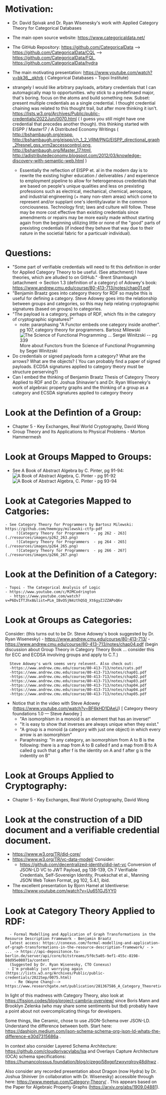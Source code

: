 # Motivation: 
  - Dr. David Spivak and Dr. Ryan Wisenesky's work with Applied Category Theory for Categorical Databases
  - The main open source website: https://www.categoricaldata.net/
  - The GitHub Repository: https://github.com/CategoricalData --> https://github.com/CategoricalData/CQL --> https://github.com/CategoricalData/FQL, https://github.com/CategoricalData/hydra
  - The main motivating presentation: https://www.youtube.com/watch?v=bk36__qkhrk ( Categorical Databases - Topoi Institute)

  - strangely I would like arbitrary payloads, arbitary credentials that I can automagically map to opportunities. why stick to a predefinaed major, that's boring. focus on the atoms and build something new. Subset: present multiple credentials as a single credential. I thought credential chaining was related
    to this thought trail, but after more thinking it isn't. https://lists.w3.org/Archives/Public/public-credentials/2022Jun/0070.html ( I guess you still might have one credential that precedes another though). this thinking started with EISPP / Master17 / A Distributed Economy Writings
    ( http://bshambaugh.org/eispp, http://bshambaugh.org/eispp/ch_1_2_VRM/PNG/EISPP_directional_graph_2fresnel_gss_vrm2accesscontrol.png, http://bshambaugh.org/Master_17.html, http://adistributedeconomy.blogspot.com/2012/03/knowledge-discovery-with-semantic-web.html )  
    - Essentially the reflection of  EISPP et. al in the modern day is to rewrite the existing higher education / deliverables / and experience to employment pipeline to allow for heterogeneous credentials that are based on people's unique qualities and less on prexisting professions such as
      electrical, mechanical, chemical, aerospace, and industrial engineering (+ many non-stem areas) which come to represent and/or supplant one's identity/avatar in the common conciousness. Technology first; laws and culture will follow. These may be more cost effective than existing credentials since amendments
      or repairs may be more easily made without starting again from the beginning utilizing little or none of the "good" parts of prexisting credentials (if indeed they behave that way due to their nature in the societial fabric for a particualr individual).

# Questions:
  - "Some part of verifiable credentials will need to fit this definition in order for Applied Category Theory to be useful. (See attachment) I have theories, which are alluded to on GitHub." -Brent Shambaugh
    (attachment -> Section 1.3 (definition of a category) of Adowey's book: https://www.andrew.cmu.edu/course/80-413-713/notes/chap01.pdf
  - "Benjamin Braatz goes into category theory for RDF so maybe this is useful for defining a category. Steve Adowey goes into the relationship between groups and categories, so this may help relating cryptographic signatures (based on groups) to categories.
  - "The payload is a category, perhaps of RDF, which fits in the category of cryptographic signatures?"
      - note: pararphasing "A Functor embeds one category inside another". pg 107, category theory for programmers. Bartosz Milewski
        ![The Science of Functional Programming ... Sergei Winitzski -- pg 339](./resources/images/DSC_0007s.JPG) 
        More about Functors from the Science of Functional Programming by Segei Winitzski
  - Do credentials or signed payloads form a category? What are the arrows? What are the objects?
   ( You can probably find a paper of signed payloads. ECDSA signatures applied to category theory must be structure perserving?)
  - Can I embed the thinking of Benjamin Braatz Thesis of Category Theory Applied to RDF and Dr. Joshua Shinavier's and Dr. Ryan Wiseneky's  work of algebraic property graphs  and the thinking of a group as a category and ECSDA signatures applied to category theory 

# Look at the Defintion of a Group:
   - Chapter 5 - Key Exchanges, Real World Cryptography, David Wong
   - Group Theory and Its Applications to Physical Problems - Morton Hammermesh

# Look at Groups Mapped to Groups:
  - See A Book of Abstract Algebra by C. Pinter, pg 91-94:
      ![A Book of Abstract Algebra, C. Pinter - pg 91-92](./resources/images/DSC_0058s.JPG)
      ![A Book of Abstract Algebra, C. Pinter - pg 93-94](./resources/images/DSC_0056s.JPG)

# Look at Categories Mapped to Catgories:
    - See Category Theory for Programmers by Bartosz Milewski: https://github.com/hmemcpy/milewski-ctfp-pdf
         ![Category Theory for Programmers  - pg 262 - 263](./resources/images/p262_263.png)
         ![Category Theory for Programmers  - pg 264 - 265](./resources/images/p264_265.png)
         ![Category Theory for Programmers  - pg 266 - 267](./resources/images/p266_267.png)
    

# Look at the Definition of a Category:
    - Topoi - The Categorical Analysis of Logic
    - https://www.youtube.com/c/MJMCodrington
      - https://www.youtube.com/watch?v=P6DvIfTJhx8&list=PLm_IBvOSjN4zthQSQ_Xt6gyZJZZAPoQ6v

# Look at Groups as Categories:
  Consider: (this turns out to be Dr. Steve Adowey's book suggested by Dr. Ryan Wisenesky)
    - https://www.andrew.cmu.edu/course/80-413-713/
      - https://www.andrew.cmu.edu/course/80-413-713/notes/chap04.pdf (begin discussion about Group Theory in Category Theory Book ... consider this for ECC and ECDSA involving groups and apply to C.T.)
     
      Steve Adowey's work seems very relevent. Also check out:
      -https://www.andrew.cmu.edu/course/80-413-713/notes/cats.pdf
      -https://www.andrew.cmu.edu/course/80-413-713/notes/chap01.pdf
      -https://www.andrew.cmu.edu/course/80-413-713/notes/chap02.pdf
      -https://www.andrew.cmu.edu/course/80-413-713/notes/chap03.pdf
      -https://www.andrew.cmu.edu/course/80-413-713/notes/chap04.pdf
      -https://www.andrew.cmu.edu/course/80-413-713/notes/chap04.pdf
      -https://www.andrew.cmu.edu/course/80-413-713/notes/chap05.pdf
   
   - Notice that in the video with Steve Adowey (https://www.youtube.com/watch?v=BF6kHD1DAeU) [ Category theory foundations 1.0 — Steve Awodey ]
       - "An isomorphism in a monoid is an element that has an inverse!"
       -  "It is easy to show that inverses are always unique when they exist."
       -  "A group is a monoid (a category with just one object) in which every arrow is an isomorphism"
       -  Paraphrasing: "In any category, an isomorphism from A to B is the following: there is a map from A to B called f and a map from B to A called g such that g after f is the identity on A and f after g is the indentity on B"

# Look at Groups Applied to Cryptography:
  - Chapter 5 - Key Exchanges, Real World Cryptography, David Wong
  
# Look at the construction of a DID document and a verifiable credential document.
  - https://www.w3.org/TR/did-core/
  - https://www.w3.org/TR/vc-data-model/
  Consider:
      - https://github.com/decentralized-identity/did-jwt-vc
  Conversion of JSON-LD VC to JWT Payload, pg 138-139, Ch 7 Verifiable Credentials, Self-Sovereign Identity, Pruekschat et al., Manning
  JSON Web Token Format, pg 102, 5.4.1, ibid.
  - The excellent presentation by Bjorn Hamel at Identiverse: https://www.youtube.com/watch?v=Uu651GJ5YY0
  

# Look at Category Theory Applied to RDF:
      - Formal Modelling and Application of Graph Transformations in the Resource Description Framework - Benjamin Braatz
      latest access: https://conexus.com/formal-modelling-and-application-of-graph-transformations-in-the-resource-description-framework/ - > ... -> https://api-depositonce.tu-berlin.de/server/api/core/bitstreams/5f0c5a05-9ef1-455c-8198-88d95e08071a/content
      (Suggested by Dr. Ryan Wisenesky, CTO Conexus) 
     - I'm probably just worrying again (https://lists.w3.org/Archives/Public/public-credentials/2022Sep/0075.html)
        - Re (Wayne Chang)--> https://www.researchgate.net/publication/281367586_A_Category_Theoretic_Model_of_RDF_Ontology

In light of this madness with Category Theory, also look at https://fission.codes/blog/project-cambria-overview/ since Boris Mann and Brooklyn Zelenka (who may share some sentiments but tbd) probably have a point about not overcomplicating things for developers.

Some things, like Ceramic, chose to use JSON-Schema over JSON-LD. Understand the difference between both. Start here: https://dashjoin.medium.com/json-schema-schema-org-json-ld-whats-the-difference-e30d7315686a .

In context also consider Layered Schema Architecture: https://github.com/cloudprivacylabs/lsa and Overlays Capture Architecture (OCA) schema specifications: https://humancolossus.foundation/blog/cjzegoi58xgpfzwxyrqlroy48dihwz .

Also consider any recorded presentation about Dragon (now Hydra) by Dr. Joshua Shiniver (in collaboration with Dr. Wisenesky) accessible through here: https://www.meetup.com/Category-Theory/ .  This appears based on the Paper for Algebraic Property Graphs (https://arxiv.org/abs/1909.04881).
